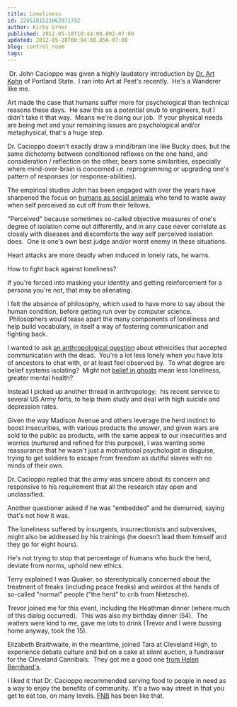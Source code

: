 ```yaml
---
title: Loneliness
id: 2265101521062871792
author: Kirby Urner
published: 2012-05-18T10:44:00.002-07:00
updated: 2012-05-28T00:04:08.856-07:00
blog: control_room
tags: 
---
```


[](http://www.flickr.com/photos/17157315@N00/7251756414/)

 Dr. John Cacioppo was given a highly laudatory introduction by [Dr. Art Kohn](http://mybizmo.blogspot.com/2007/10/civil-rights.html) of Portland State.  I ran into Art at Peet's recently.  He's a Wanderer like me. 

Art made the case that humans suffer more for psychological than technical reasons these days.  He saw this as a potential snub to engineers, but I didn't take it that way.  Means we're doing our job.  If your physical needs are being met and your remaining issues are psychological and/or metaphysical, that's a huge step.

Dr. Cacioppo doesn't exactly draw a mind/brain line like Bucky does, but the same dichotomy between conditioned reflexes on the one hand, and consideration / reflection on the other, bears some similarities, especially where mind-over-brain is concerned i.e. reprogramming or upgrading one's pattern of responses (or response-abilities).

The empirical studies John has been engaged with over the years have sharpened the focus on [humans as social animals](http://mybizmo.blogspot.com/2011/10/psychiatry-today.html) who tend to waste away when self perceived as cut off from their fellows. 

"Perceived" because sometimes so-called objective measures of one's degree of isolation come out differently, and in any case never correlate as closely with diseases and discomforts the way self perceived isolation does.  One is one's own best judge and/or worst enemy in these situations. 

Heart attacks are more deadly when induced in lonely rats, he warns.

How to fight back against loneliness? 

If you're forced into masking your identity and getting reinforcement for a persona you're not, that may be alienating. 

I felt the absence of philosophy, which used to have more to say about the human condition, before getting run over by computer science.  Philosophers would tease apart the many components of loneliness and help build vocabulary, in itself a way of fostering communication and fighting back.

I wanted to ask [an anthropological question](http://controlroom.blogspot.com/2011/04/roller-coaster-at-reed.html) about ethnicities that accepted communication with the dead.  You're a lot less lonely when you have lots of ancestors to chat with, or at least feel observed by.  To what degree are belief systems isolating?  Might not [belief in ghosts](http://mybizmo.blogspot.com/2007/01/wanderers-2007123.html) mean less loneliness, greater mental health?

Instead I picked up another thread in anthropology:  his recent service to several US Army forts, to help them study and deal with high suicide and depression rates. 

Given the way Madison Avenue and others leverage the herd instinct to boost insecurities, with various products the answer, and given wars are sold to the public as products, with the same appeal to our insecurities and worries (nurtured and refined for this purpose), I was wanting some reassurance that he wasn't just a motivational psychologist in disguise, trying to get soldiers to escape from freedom as dutiful slaves with no minds of their own.

Dr. Cacioppo replied that the army was sincere about its concern and responsive to his requirement that all the research stay open and unclassified. 

Another questioner asked if he was "embedded" and he demurred, saying that's not how it was. 

The loneliness suffered by insurgents, insurrectionists and subversives, might also be addressed by his trainings (he doesn't lead them himself and they go for eight hours). 

He's not trying to stop that percentage of humans who buck the herd, deviate from norms, uphold new ethics. 

Terry explained I was Quaker, so stereotypically concerned about the treatment of freaks (including peace freaks) and weirdos at the hands of so-called "normal" people ("the herd" to crib from Nietzsche).

Trevor joined me for this event, including the Heathman dinner (where much of this dialog occurred).  This was also my birthday dinner (54).  The waiters were kind to me, gave me lots to drink (Trevor and I were bussing home anyway, took the 15).

Elizabeth Braithwaite, in the meantime, joined Tara at Cleveland High, to experience debate culture and bid on a cake at silent auction, a fundraiser for the Cleveland Cannibals.  They got me a good one [from Helen Bernhard's](http://controlroom.blogspot.com/2009/02/neverland-movie-review.html).

I liked it that Dr. Cacioppo recommended serving food to people in need as a way to enjoy the benefits of community.  It's a two way street in that you get to eat too, on many levels. [FNB](http://www.facebook.com/events/290202364406597/) has been like that.
